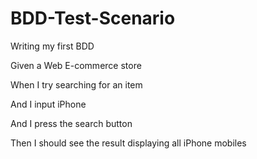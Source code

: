 # BDD-Test-Scenario
Writing my first BDD

Given a Web E-commerce store

When I try searching for an item

And I input iPhone

And I press the search button

Then I should see the result displaying all iPhone mobiles
